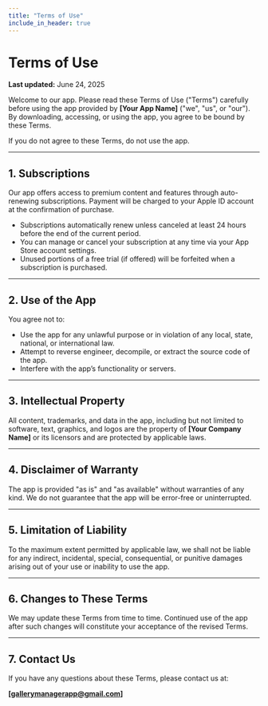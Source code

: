 ```yaml
---
title: "Terms of Use"
include_in_header: true
---
```


# Terms of Use

**Last updated:** June 24, 2025

Welcome to our app. Please read these Terms of Use ("Terms") carefully before using the app provided by **[Your App Name]** ("we", "us", or "our"). By downloading, accessing, or using the app, you agree to be bound by these Terms.

If you do not agree to these Terms, do not use the app.

---

## 1. Subscriptions

Our app offers access to premium content and features through auto-renewing subscriptions. Payment will be charged to your Apple ID account at the confirmation of purchase.

- Subscriptions automatically renew unless canceled at least 24 hours before the end of the current period.
- You can manage or cancel your subscription at any time via your App Store account settings.
- Unused portions of a free trial (if offered) will be forfeited when a subscription is purchased.

---

## 2. Use of the App

You agree not to:

- Use the app for any unlawful purpose or in violation of any local, state, national, or international law.
- Attempt to reverse engineer, decompile, or extract the source code of the app.
- Interfere with the app’s functionality or servers.

---

## 3. Intellectual Property

All content, trademarks, and data in the app, including but not limited to software, text, graphics, and logos are the property of **[Your Company Name]** or its licensors and are protected by applicable laws.

---

## 4. Disclaimer of Warranty

The app is provided "as is" and "as available" without warranties of any kind. We do not guarantee that the app will be error-free or uninterrupted.

---

## 5. Limitation of Liability

To the maximum extent permitted by applicable law, we shall not be liable for any indirect, incidental, special, consequential, or punitive damages arising out of your use or inability to use the app.

---

## 6. Changes to These Terms

We may update these Terms from time to time. Continued use of the app after such changes will constitute your acceptance of the revised Terms.

---

## 7. Contact Us

If you have any questions about these Terms, please contact us at:

**[gallerymanagerapp@gmail.com]**
